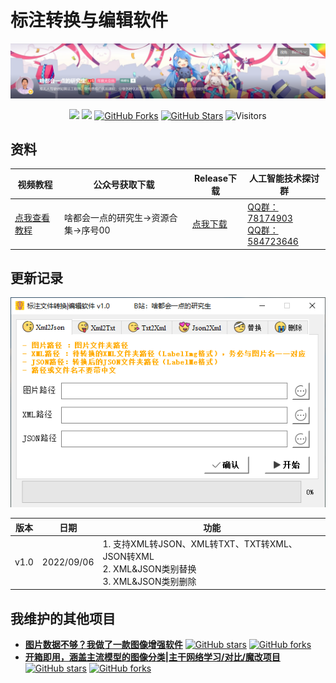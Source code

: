 标注转换与编辑软件
===========================

<div align="center">

[![BILIBILI](https://raw.githubusercontent.com/Fafa-DL/readme-data/main/Bilibili.png)](https://space.bilibili.com/46880349)

![](https://img.shields.io/badge/Label%20Convert-v1.0-brightgreen)
![](https://img.shields.io/badge/Windows-10-green)
[![GitHub Forks](https://img.shields.io/github/forks/Fafa-DL/LabelConvert)](https://github.com/Fafa-DL/LabelConvert)
[![GitHub Stars](https://img.shields.io/github/stars/Fafa-DL/LabelConvert)](https://github.com/Fafa-DL/LabelConvert)
![Visitors](https://visitor-badge.glitch.me/badge?page_id=Fafa-DL.LabelConvert&right_color=yellow)

</div>

## 资料
|视频教程|公众号获取下载|Release下载|人工智能技术探讨群|
|---|---|---|---|
|[点我查看教程](https://www.bilibili.com/video/BV1aP4y1Z7f3)|啥都会一点的研究生->资源合集->序号00|[点我下载](https://github.com/Fafa-DL/LabelConvert/archive/refs/tags/v1.0.zip)|[QQ群：78174903](https://jq.qq.com/?_wv=1027&k=lY5KVICA)<br/>[QQ群：584723646](https://jq.qq.com/?_wv=1027&k=bakez5Yz)|

## 更新记录
![](https://raw.githubusercontent.com/Fafa-DL/readme-data/main/LabelConvert/v1.0.png)

|版本|日期|功能|
|---|---|---|
|v1.0|2022/09/06|1. 支持XML转JSON、XML转TXT、TXT转XML、JSON转XML<br/>2. XML&JSON类别替换<br/>3. XML&JSON类别删除|
## 我维护的其他项目
- [**图片数据不够？我做了一款图像增强软件**](https://github.com/Fafa-DL/Image-Augmentation)
[![GitHub stars](https://img.shields.io/github/stars/Fafa-DL/Image-Augmentation)](https://github.com/Fafa-DL/Image-Augmentation)
[![GitHub forks](https://img.shields.io/github/forks/Fafa-DL/Image-Augmentation)](https://github.com/Fafa-DL/Image-Augmentation)
- [**开箱即用，涵盖主流模型的图像分类|主干网络学习/对比/魔改项目**](https://github.com/Fafa-DL/Awesome-Backbones)
[![GitHub stars](https://img.shields.io/github/stars/Fafa-DL/Awesome-Backbones)](https://github.com/Fafa-DL/Awesome-Backbones)
[![GitHub forks](https://img.shields.io/github/forks/Fafa-DL/Awesome-Backbones)](https://github.com/Fafa-DL/Awesome-Backbones)